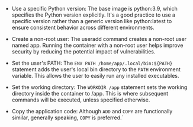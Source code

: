 - Use a specific Python version: The base image is python:3.9, which specifies the Python version explicitly. It's a good practice to use a specific version rather than a generic version like python:latest to ensure consistent behavior across different environments.

- Create a non-root user: The useradd command creates a non-root user named app. Running the container with a non-root user helps improve security by reducing the potential impact of vulnerabilities.

- Set the user's PATH: The `ENV PATH /home/app/.local/bin:${PATH}` statement adds the user's local bin directory to the `PATH` environment variable. This allows the user to easily run any installed executables.

- Set the working directory: The `WORKDIR /app` statement sets the working directory inside the container to /app. This is where subsequent commands will be executed, unless specified otherwise.

- Copy the application code: Although `ADD` and `COPY` are functionally similar, generally speaking, `COPY` is preferred.`